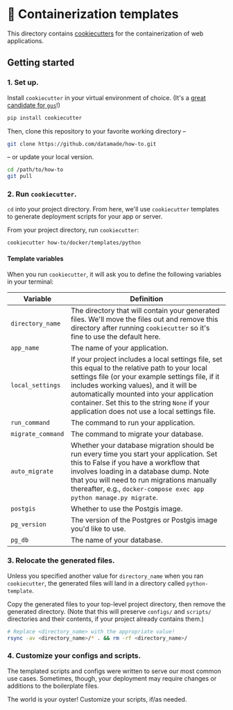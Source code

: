 # 🍪 Containerization templates

This directory contains [cookiecutters](https://github.com/audreyr/cookiecutter)
for the containerization of web applications.

## Getting started

### 1. Set up.

Install `cookiecutter` in your virtual environment of choice. (It's a [great
candidate for `gus`](https://github.com/datamade/ops/wiki/How-to-DataMade-(Resources-for-new-hires)#python)!)

```bash
pip install cookiecutter
```

Then, clone this repository to your favorite working directory –

```bash
git clone https://github.com/datamade/how-to.git
```

– or update your local version.

```bash
cd /path/to/how-to
git pull
```

### 2. Run `cookiecutter`.

`cd` into your project directory. From here, we'll use `cookiecutter` templates
to generate deployment scripts for your app or server.

From your project directory, run `cookiecutter`:

```bash
cookiecutter how-to/docker/templates/python
```

#### Template variables

When you run `cookiecutter`, it will ask you to define the following variables
in your terminal:

| Variable | Definition |
| - | - |
| `directory_name` | The directory that will contain your generated files. We'll move the files out and remove this directory after running `cookiecutter` so it's fine to use the default here. |
| `app_name` | The name of your application. |
| `local_settings` | If your project includes a local settings file, set this equal to the relative path to your local settings file (or your example settings file, if it includes working values), and it will be automatically mounted into your application container. Set this to the string `None` if your application does not use a local settings file. |
| `run_command` | The command to run your application. |
| `migrate_command` | The command to migrate your database. |
| `auto_migrate` | Whether your database migration should be run every time you start your application. Set this to False if you have a workflow that involves loading in a database dump. Note that you will need to run migrations manually thereafter, e.g., `docker-compose exec app python manage.py migrate`. |
| `postgis` | Whether to use the Postgis image. |
| `pg_version` | The version of the Postgres or Postgis image you'd like to use. |
| `pg_db` | The name of your database. |

### 3. Relocate the generated files.

Unless you specified another value for `directory_name` when you ran
`cookiecutter`, the generated files will land in a directory called
`python-template`.

Copy the generated files to your top-level project directory, then remove the
generated directory. (Note that this will preserve `configs/` and `scripts/`
directories and their contents, if your project already contains them.)

```bash
# Replace <directory_name> with the appropriate value!
rsync -av <directory_name>/* . && rm -rf <directory_name>/
```

### 4. Customize your configs and scripts.

The templated scripts and configs were written to serve our most common use
cases. Sometimes, though, your deployment may require changes or additions to
the boilerplate files.

The world is your oyster! Customize your scripts, if/as needed.
